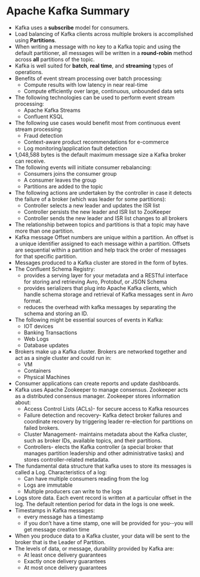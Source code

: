 # Apache Kafka Summary

- Kafka uses a **subscribe** model for consumers.
- Load balancing of Kafka clients across multiple brokers is accomplished using **Partitions**.
- When writing a message with no key to a Kafka topic and using the default partitioner, all messages will be written in a **round-robin** method across **all** partitions of the topic.
- Kafka is well suited for **batch**, **real time**, and **streaming** types of operations.
- Benefits of event stream processing over batch processing:
  - Compute results with low latency in near real-time 
  - Compute efficiently over large, continuous, unbounded data sets
- The following technologies can be used to perform event stream processing:
  -  Apache Kafka Streams 
  - Confluent KSQL
- The following use cases would benefit most from continuous event stream processing:
  - Fraud detection
  - Context-aware product recommendations for e-commerce
  - Log monitoring/application fault detection
- 1,048,588 bytes is the default maximum message size a Kafka broker can receive.
- The following events will initiate consumer rebalancing:
  - Consumers joins the consumer group
  - A consumer leaves the group
  - Partitions are added to the topic
- The following actions are undertaken by the controller in case it detects the failure of a broker (which was leader for some partitions):
  - Controller selects a new leader and updates the ISR list
  - Controller persists the new leader and ISR list to ZooKeeper
  - Controller sends the new leader and ISR list changes to all brokers
- The relationship between topics and partitions is that a topic may have more than one partition.
- Kafka message Offset numbers are unique within a partition. An offset is a unique identifier assigned to each message within a partition. Offsets are sequential within a partition and help track the order of messages for that specific partition.
- Messages produced to a Kafka cluster are stored in the form of bytes.
- The Confluent Schema Registry:
  - provides a serving layer for your metadata and a RESTful interface for storing and retrieving Avro, Protobuf, or JSON Schema 
  - provides serializers that plug into Apache Kafka clients, which handle schema storage and retrieval of Kafka messages sent in Avro format. 
  - reduces the overhead with kafka messages by separating the schema and storing an ID.
- The following might be essential sources of events in Kafka:
  - IOT devices
  - Banking Transactions
  - Web Logs
  - Database updates
- Brokers make up a Kafka cluster. Brokers are networked together and act as a single cluster and could run in:
  - VM
  - Containers
  - Physical Machines
- Consumer applications can create reports and update dashboards.
- Kafka uses Apache Zookeeper to manage consensus. Zookeeper acts as a distributed consensus manager. Zookeeper stores information about:
  - Access Control Lists (ACLs)- for secure access to Kafka resources
  - Failure detection and recovery- Kafka detect broker failures and coordinate recovery by triggering leader re-election for partitions on failed brokers.
  - Cluster Management- maintains metadata about the Kafka cluster, such as broker IDs, available topics, and their partitions.
  - Controllers- elects the Kafka controller (a special broker that manages partition leadership and other administrative tasks) and stores controller-related metadata.
- The fundamental data structure that kafka uses to store its messages is called a Log. Characteristics of a log:
  - Can have multiple consumers reading from the log
  - Logs are immutable
  - Multiple producers can write to the logs
- Logs store data. Each event record is written at a particular offset in the log. The default retention period for data in the logs is one week.
- Timestamps in Kafka messages:
  - every message has a timestamp
  - if you don’t have a time stamp, one will be provided for you--you will get message creation time
- When you produce data to a Kafka cluster, your data will be sent to the broker that is the Leader of Partition.
- The levels of data, or message, durability provided by Kafka are:
  - At least once delivery guarantees
  - Exactly once delivery guarantees
  - At most once delivery guarantees

